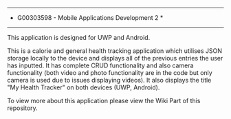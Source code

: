 *************************************************
* G00303598 - Mobile Applications Development 2 *
*************************************************

This application is designed for UWP and Android.

This is a calorie and general health tracking application which
utilises JSON storage locally to the device and displays all of
the previous entries the user has inputted. 
It has complete CRUD functionality and 
also camera functionality (both video and photo functionality
are in the code but only camera is used due to issues displaying videos).
It also displays the title "My Health Tracker" on both devices (UWP, Android).

To view more about this application please view the Wiki Part of this repository.
